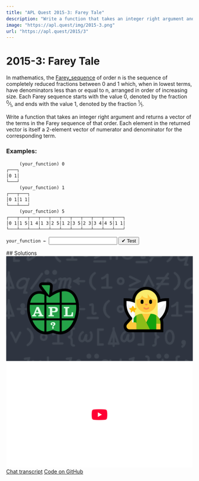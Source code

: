 ```yaml
---
title: "APL Quest 2015-3: Farey Tale"
description: "Write a function that takes an integer right argument and returns a vector of the terms in the Farey sequence of that order."
image: "https://apl.quest/img/2015-3.png"
url: "https://apl.quest/2015/3"
---
```


# <span class=s>2015-</span>3: Farey Tale

In mathematics, the [Farey_sequence](https://en.wikipedia.org/wiki/Farey_sequence) of order n is the sequence of completely reduced fractions between 0 and 1 which, when in lowest terms, have denominators less than or equal to n, arranged in order of increasing size. Each Farey sequence starts with the value 0, denoted by the fraction <sup>0</sup>⁄<sub>1</sub>, and ends with the value 1, denoted by the fraction <sup>1</sup>⁄<sub>1</sub>.

Write a function that takes an integer right argument and returns a vector of the terms in the Farey sequence of that order. Each element in the returned vector is itself a 2-element vector of numerator and denominator for the corresponding term.

### Examples:

```APL
     (your_function) 0 
┌───┐
│0 1│
└───┘
     (your_function) 1
┌───┬───┐
│0 1│1 1│
└───┴───┘
     (your_function) 5
┌───┬───┬───┬───┬───┬───┬───┬───┬───┬───┬───┐
│0 1│1 5│1 4│1 3│2 5│1 2│3 5│2 3│3 4│4 5│1 1│
└───┴───┴───┴───┴───┴───┴───┴───┴───┴───┴───┘
```


                              
<div class="pdiv">
  <code onclick="p_Input.focus()">your_function ← </code><input id="p_Input" autocomplete="off" spellcheck="false" oninput="this.parentElement.querySelector`button`.disabled=false;localStorage.setItem(window.location.pathname,this.value)" onkeypress="subm(event)">
  <button onclick="alert$.next`Testing…`;submitSolution`p`" class="md-button md-button--primary">&#x2714; Test</button>
</div>
<blockquote id="p_Output"></blockquote>
## Solutions
<div onclick="play(this)" title="Video on YouTube" class="yt">
<img alt="Video Thumbnail" src="../../img/2015-3.png">
<img alt="YouTube" src="../../img/yt-big.png">
</div>
<a href="https://chat.stackexchange.com/transcript/52405?m=61541307#61541307" target="_blank" class="md-button md-button--primary">Chat transcript</a>
<a href="https://github.com/abrudz/apl_quest/blob/main/2015/2.apl" target="_blank" class="md-button md-button--primary right">Code on GitHub</a>

<script>
    testCases={"a":["5","3","1","2","6","7","10"],"b":["0","?10","?20","10+?20"],"f":"{↓⍉↑{1∧(0(⍵=0)+⊂⍵)*1 ¯1} {{0,⍵[⍋⍵]}⍵[⍸1≥⍵]}∪÷/¨,⍳⍵ ⍵}"}
    p_Input.value=localStorage.getItem(window.location.pathname)
    play=e=>e.outerHTML=`<iframe src="https://www.youtube.com/embed/7bLqOYg5DZk?list=PLYKQVqyrAEj9wDIUyLDGtDAFTKY38BUMN&autoplay=1" title="<span class=s>2015-</span>3: Farey Tale (APL Quest 2015-3)" frameborder="0" allow="accelerometer; autoplay; clipboard-write; encrypted-media; gyroscope; picture-in-picture; web-share" referrerpolicy="strict-origin-when-cross-origin" allowfullscreen></iframe>`
</script>
